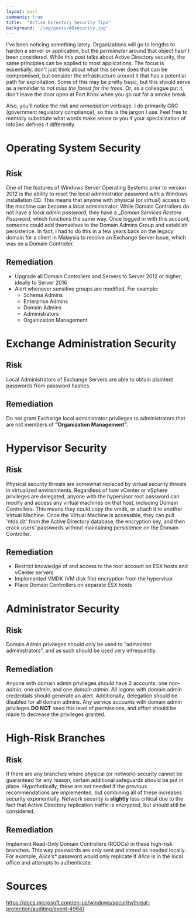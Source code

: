 ```yaml
---
layout: post
comments: true
title:  "Active Directory Security Tips"
background: '/img/posts/ADsecurity.jpg'
---
```


<p>I've been noticing something lately. Organizations will go to lengths to harden a server or application, but the <i>permimeter</i> around that object hasn't been considered. While this post talks about Active Directory security, the same principles can be applied to most applications. The focus is essentially, don't just think about what this server does that can be compromised, but consider the infrastructure around it that has a potential path for exploitation. Some of this may be pretty basic, but this should serve as a reminder to <i>not miss the forest for the trees</i>. Or, as a colleague put it, don't leave the door open at Fort Knox when you go out for a smoke break.</p>

<p>Also, you'll notice the <i>risk</i> and <i>remediation</i> verbiage. I do primarily GRC (government regulatory compliance), so this is the jargon I use. Feel free to mentally substitute what words make sense to you if your specialization of InfoSec defines it differently.</p>

<h1>Operating System Security<h1>
<h2>Risk</h2
<p>One of the features of Windows Server Operating Systems prior to version 2012 is the ability to reset the local administrator password with a Windows installation CD. This means that anyone with physical (or virtual) access to the machine can become a local administrator. While Domain Controllers do not have a <i>local admin password</i>, they have a _<i>Domain Services Restore Password</i>, which functions the same way. Once logged in with this account, someone could add themselves to the Domain Admins Group and establish persistence. In fact, I had to do this in a few years back on the legacy domain for a client in Malaysia to resolve an Exchange Server issue, which was on a Domain Controller.</p>

<h2>Remediation</h2>
<ul>
  <li>Upgrade all Domain Controllers and Servers to Server 2012 or higher, ideally to Server 2016
  <li>Alert whenever sensitive groups are modified. For example:
  <ul>
    <li>Schema Admins
    <li>Enterprise Admins
    <li>Domain Admins
    <li>Administrators
    <li>Organization Management
  </ul>
</ul>

<h1>Exchange Administration Security</h1>
<h2>Risk</h2>
Local Administrators of Exchange Servers are able to obtain plaintext passwords from password hashes.
<h2>Remediation</h2>
<p>Do not grant Exchange local administrator privileges to administrators that are not members of <b>“Organization Management”</b>.</p>

<h1>Hypervisor Security</h1>
<h2>Risk</h2>
<p>Physical security threats are somewhat replaced by virtual security threats in virtualized environments. Regardless of how vCenter or vSphere privileges are delegated, anyone with the hypervisor root password can modify and access any virtual machines on that host, including Domain Controllers. This means they could copy the vmdk, or attach it to another Virtual Machine. Once the Virtual Machine is accessible, they can pull 'ntds.dit' from the Active Directory database, the encryption key, and then crack users' passwords without maintaining persistence on the Domain Controller.</p>
<h2>Remediation</h2>
<ul>
  <li>Restrict knowledge of and access to the root account on ESX hosts and vCenter servers
  <li>Implemented VMDK (VM disk file) encryption from the hypervisor
  <li>Place Domain Controllers on separate ESX hosts
</ul>
  
<h1>Administrator Security</h1>
<h2>Risk</h2>
<p>Domain Admin privileges should only be used to “administer administrators”, and as such should be used very infrequently.</p>

<h2>Remediation</h2>
<p>Anyone with domain admin privileges should have 3 accounts: one <i>non-admin</i>, one <i>admin</i>, and one <i>domain admin</i>. All logons with domain admin credentials should generate an alert. Additionally, delegation should be disabled for all domain admins. Any service accounts with domain admin privileges <b>DO NOT</b> need this level of permissions, and effort should be made to decrease the privileges granted.</p>

<h1>High-Risk Branches</h1>
<h2>Risk</h2>
<p>If there are any branches where physical (or network) security cannot be guaranteed for any reason, certain additional safeguards should be put in place. Hypothetically, these are not needed if the previous recommendations are implemented, but combining all of these increases security exponentially. Network security is <b>slightly</b> less critical due to the fact that Active Directory replication traffic is encrypted, but should still be considered.</p>

<h2>Remediation</h2>
<p>Implement Read-Only Domain Controllers (RODCs) in these high-risk branches. This way passwords are only sent and stored as needed locally. For example, <i>Alice’s*</i> password would only replicate if <i>Alice</i> is in the local office and attempts to authenticate.</p>

<h1>Sources</h1>
<a href="https://docs.microsoft.com/en-us/windows/security/threat-protection/auditing/event-4964)">https://docs.microsoft.com/en-us/windows/security/threat-protection/auditing/event-4964)</a>
